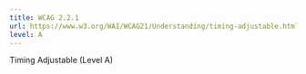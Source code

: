 ```yaml
---
title: WCAG 2.2.1
url: https://www.w3.org/WAI/WCAG21/Understanding/timing-adjustable.html
level: A
---
```

Timing Adjustable (Level A)
